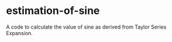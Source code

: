 # estimation-of-sine
A code to calculate the value of sine as derived from Taylor Series Expansion.
